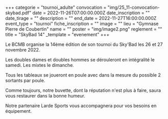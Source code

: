 +++
categorie = "tournoi_adulte"
convocation = "img/25_11-convocation-skybad.pdf"
date = 2022-11-26T07:00:00.000Z
date_inscription = ""
date_tirage = ""
description = ""
end_date = 2022-11-27T16:00:00.000Z
event_type = "tournoi"
fiche_inscription = ""
image = ""
lieu = "Gymnase Pierre de Coubertin"
name = ""
poster = "img/image2.png"
reglement = ""
title = "SkyBad 14"
_template = "evenement"
+++

Le BCMB organise la 14ème édition de son tournoi du Sky'Bad les 26 et 27 novembre 2022.

Les doubles dames et doubles hommes se dérouleront en intégralité le samedi. Les mixtes le dimanche.

Tous les tableaux se joueront en poule avec dans la mesure du possible 2 sortants par poule.

Comme toujours, notre buvette, dont la réputation n'est plus à faire, saura vous restaurer dans la bonne humeur.

Notre partenaire Larde Sports vous accompagnera pour vos besoins en équipement.
